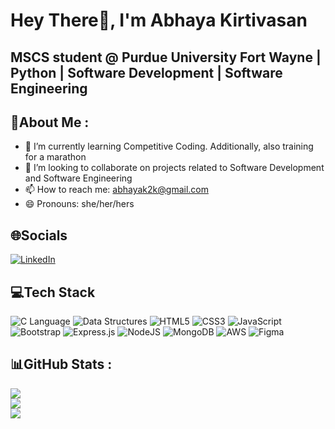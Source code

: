 # Hey There👋, I'm Abhaya Kirtivasan
## MSCS student @ Purdue University Fort Wayne | Python | Software Development | Software Engineering 


## 💫About Me :
- 🔭 I’m currently learning Competitive Coding. Additionally, also training for a marathon 
- 🤔 I’m looking to collaborate on projects related to Software Development and Software Engineering
- 📫 How to reach me: abhayak2k@gmail.com
- 😄 Pronouns: she/her/hers

## 🌐Socials
[![LinkedIn](https://img.shields.io/badge/LinkedIn-%230077B5.svg?logo=linkedin&logoColor=white)](https://www.linkedin.com/in/abhaya-kirtivasan-0b1b69188/) 


## 💻Tech Stack
![C Language](https://img.shields.io/badge/C-00599C?style=for-the-badge&logo=c&labelColor=white)
![Data Structures](https://img.shields.io/badge/Data_Structures-006400?style=for-the-badge)
![HTML5](https://img.shields.io/badge/html5-%23E34F26.svg?style=for-the-badge&logo=html5&logoColor=white)
![CSS3](https://img.shields.io/badge/css3-%231572B6.svg?style=for-the-badge&logo=css3&logoColor=white)
![JavaScript](https://img.shields.io/badge/javascript-%23323330.svg?style=for-the-badge&logo=javascript&logoColor=%23F7DF1E)
![Bootstrap](https://img.shields.io/badge/bootstrap-%23563D7C.svg?style=for-the-badge&logo=bootstrap&logoColor=white)
![Express.js](https://img.shields.io/badge/express.js-%23404d59.svg?style=for-the-badge&logo=express&logoColor=%2361DAFB)
![NodeJS](https://img.shields.io/badge/node.js-6DA55F?style=for-the-badge&logo=node.js&logoColor=white)
![MongoDB](https://img.shields.io/badge/MongoDB-%234ea94b.svg?style=for-the-badge&logo=mongodb&logoColor=white)
![AWS](https://img.shields.io/badge/AWS-232F3E?logo=amazon-aws&style=for-the-badge&labelColor=FF9900)
![Figma](https://img.shields.io/badge/figma-%23F24E1E.svg?style=for-the-badge&logo=figma&logoColor=white)


## 📊GitHub Stats :
![](https://github-readme-stats.vercel.app/api?username=abhayak11&theme=dark&hide_border=true&include_all_commits=false&count_private=false)<br/>
![](https://github-readme-streak-stats.herokuapp.com/?user=abhayak11&theme=dark&hide_border=true)<br/>
![](https://github-readme-stats.vercel.app/api/top-langs/?username=abhayak11&theme=dark&hide_border=true&include_all_commits=false&count_private=false&layout=compact)

  

